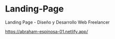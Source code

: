 # Landing-Page

Landing Page - Diseño y Desarrollo Web Freelancer

https://abraham-espinosa-01.netlify.app/
